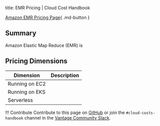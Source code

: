 title: EMR Pricing | Cloud Cost Handbook

[Amazon EMR Pricing Page](https://aws.amazon.com/emr/pricing/){ .md-button }

## Summary

Amazon Elastic Map Reduce (EMR) is

## Pricing Dimensions

| Dimension | Description |
|--------|--------|
| Running on EC2 |  |
| Running on EKS |  |
| Serverless |  |


!!! Contribute
    Contribute to this page on [GitHub](https://github.com/vantage-sh/handbook) or join the `#cloud-costs-handbook` channel in the [Vantage Community Slack](https://join.slack.com/t/vantagecommunity/shared_invite/zt-oey52myv-gq4AWRKkX25kjp1UGziPTw).